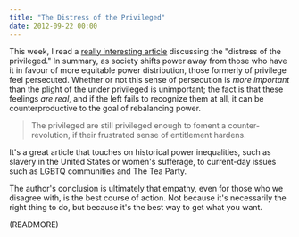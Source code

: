 ```yaml
---
title: "The Distress of the Privileged"
date: 2012-09-22 00:00
---
```


This week, I read a [really interesting article](http://weeklysift.com/2012/09/10/the-distress-of-the-privileged/) discussing the "distress of the privileged." In summary, as society shifts power away from those who have it in favour of more equitable power distribution, those formerly of privilege feel persecuted. Whether or not this sense of persecution is _more important_ than the plight of the under privileged is unimportant; the fact is that these feelings _are real_, and if the left fails to recognize them at all, it can be counterproductive to the goal of rebalancing power.

> The privileged are still privileged enough to foment a counter-revolution, if their frustrated sense of entitlement hardens.

It's a great article that touches on historical power inequalities, such as slavery in the United States or women's sufferage, to current-day issues such as LGBTQ communities and The Tea Party.

The author's conclusion is ultimately that empathy, even for those who we disagree with, is the best course of action. Not because it's necessarily the right thing to do, but because it's the best way to get what you want.

(READMORE)
